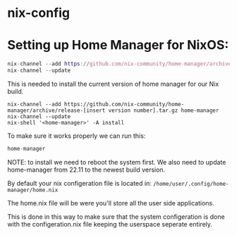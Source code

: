 # nix-config

# Setting up Home Manager for NixOS:
```nix
nix-channel --add https://github.com/nix-community/home-manager/archive/master.tar.gz home-manager
nix-channel --update
```
This is needed to install the current version of home manager for our Nix build.
```
nix-channel --add https://github.com/nix-community/home-manager/archive/release-[insert version number].tar.gz home-manager
nix-channel --update
nix-shell '<home-manager>' -A install
```
To  make sure it works properly we can run this:
```nix
home-manager
```
NOTE: to install we need to reboot the system first. We also need to update home-manager from 22.11 to the newest build version.

By default your nix configeration file is located in: `/home/user/.config/home-manager/home.nix`

The home.nix file will be were you'll store all the user side applications.

This is done in this way to make sure  that the system configeration is done with the configeration.nix file keeping the userspace seperate entirely.
